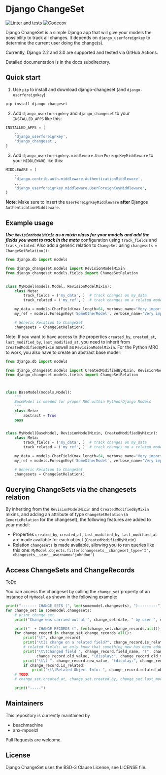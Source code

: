 Django ChangeSet
================

[![Linter and tests](https://github.com/beachmachine/django-changeset/workflows/Linter%20and%20tests/badge.svg)](https://github.com/beachmachine/django-changeset/actions)
[![Codecov](https://img.shields.io/codecov/c/gh/beachmachine/django-changeset)](https://codecov.io/gh/beachmachine/django-changeset)

Django ChangeSet is a simple Django app that will give your models the possibility to track all changes. It depends on
`django_userforeignkey` to determine the current user doing the change(s).

Currently, Django 2.2 and 3.0 are supported and tested via GitHub Actions.

Detailed documentation is in the docs subdirectory.

Quick start
-----------

1.  Use `pip` to install and download django-changeset (and `django-userforeignkey`):

```bash
pip install django-changeset
```

2.  Add `django_userforeignkey` and `django_changeset` to your `INSTALLED_APPS` like this:

```python
INSTALLED_APPS = [
    ...
    'django_userforeignkey',
    'django_changeset',
]
```

3.  Add `django_userforeignkey.middleware.UserForeignKeyMiddleware` to your `MIDDLEWARE` like this:

```python
MIDDLEWARE = (
    ...
    'django.contrib.auth.middleware.AuthenticationMiddleware',
    ...
    'django_userforeignkey.middleware.UserForeignKeyMiddleware',
)
```

**Note**: Make sure to insert the `UserForeignKeyMiddleware` **after** Djangos `AuthenticationMiddleware`.

Example usage
-------------

***Use `RevisionModelMixin` as a mixin class for your models and add the fields you want to track in the meta***
configuration using `track_fields` and `track_related`. Also add a generic relation to `ChangeSet` using
`changesets = ChangeSetRelation()`:

```python
from django.db import models

from django_changeset.models import RevisionModelMixin
from django_changeset.models.fields import ChangeSetRelation


class MyModel(models.Model, RevisionModelMixin):
    class Meta:
        track_fields = ('my_data', )  # track changes on my_data
        track_related = ('my_ref', )  # track changes on a related model

    my_data = models.CharField(max_length=64, verbose_name="Very important data you want to track")
    my_ref = models.ForeignKey('SomeOtherModel', verbose_name="Very important relation", related_name='my_models')

    # Generic Relation to ChangeSet
    changesets = ChangeSetRelation()
```

Note: If you want to have access to the properties `created_by`, `created_at`, `last_modified_by`, `last_modified_at`,
you need to inherit from `CreatedModifiedByMixin` aswell as `RevisionModelMixin`. For the Python MRO to work, you also
have to create an abstract base model:

```python
from django.db import models

from django_changeset.models import CreatedModifiedByMixin, RevisionModelMixin
from django_changeset.models.fields import ChangeSetRelation



class BaseModel(models.Model):
    """
    BaseModel is needed for proper MRO within Python/Django Models
    """
    class Meta:
        abstract = True
    pass


class MyModel(BaseModel, RevisionModelMixin, CreatedModifiedByMixin):
    class Meta:
        track_fields = ('my_data', )  # track changes on my_data
        track_related = ('my_ref', )  # track changes on a related model

    my_data = models.CharField(max_length=64, verbose_name="Very important data you want to track")
    my_ref = models.ForeignKey('SomeOtherModel', verbose_name="Very important relation", related_name='my_models')

    # Generic Relation to ChangeSet
    changesets = ChangeSetRelation()
```

Querying ChangeSets via the changesets relation
-----------------------------------------------

By inheriting from the `RevisionModelMixin` and `CreatedModifiedByMixin` mixins, and adding an attribute of type
`ChangeSetRelation` (a `GenericRelation` for the changeset), the following features are added to your model:

-   Properties `created_by`, `created_at`, `last_modified_by`, `last_modified_at` are made available for each object
    (`CreatedModifiedByMixin`)
-   Relation `changesets` is made available, allowing you to run queries like this one:
    `MyModel.objects.filter(changesets__changeset_type='I', changesets__user__username='johndoe')`

Access ChangeSets and ChangeRecords
-----------------------------------

ToDo

You can access the changeset by calling the `change_set` property of an instance of `MyModel` as shown in the following
example:

```python
print("------- CHANGE SETS (", len(somemodel.changesets), ")---------")
for change_set in somemodel.changesets:
    # print change_set
    print("Change was carried out at ", change_set.date, " by user ", change_set.user, " on model ", change_set.object_type)

    print("  + CHANGE RECORDS (", len(change_set.change_records.all()), "): ")
    for change_record in change_set.change_records.all():
        print("\t", change_record)
        print("\tIs change on a related field?", change_record.is_related)
        # related fields: we only know that something new has been added. we know the PK, but not the object itself
        print("\t\tChanged field ", change_record.field_name, "(", change_record.field_verbose_name, ") from ",
              change_record.old_value, "(display:", change_record.old_value_display, ") to")
        print("\t\t ", change_record.new_value, "(display:", change_record.new_value_display, ")")
        if change_record.is_related:
            print("\t\tRelated Object Info: ", change_record.related_object)
    # TODO:
    # change_set.created_at, change_set.created_by, change_set.last_modified_by, change_set.last_modified_at

    print("-----")
```

Maintainers
-----------

This repository is currently maintained by

-   beachmachine
-   anx-mpoelzl

Pull Requests are welcome.

License
-------

Django ChangeSet uses the BSD-3 Clause License, see LICENSE file.
